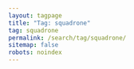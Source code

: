 ```yaml
---
layout: tagpage
title: "Tag: squadrone"
tag: squadrone
permalink: /search/tag/squadrone/
sitemap: false
robots: noindex
---
```

